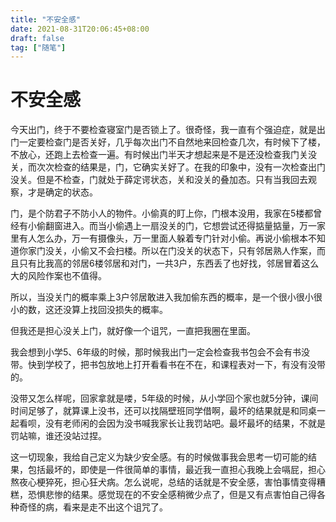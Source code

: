 ```yaml
---
title: "不安全感"
date: 2021-08-31T20:06:45+08:00
draft: false
tag: ["随笔"]
---
```


# 不安全感

今天出门，终于不要检查寝室门是否锁上了。很奇怪，我一直有个强迫症，就是出门一定要检查门是否关好，几乎每次出门不自然地来回检查几次，有时候下了楼，不放心，还跑上去检查一遍。有时候出门半天才想起来是不是还没检查我门关没关，而次次检查的结果是，门，它确实关好了。在我的印象中，没有一次检查出门没关。但是不检查，门就处于薛定谔状态，关和没关的叠加态。只有当我回去观察，才是确定的状态。

门，是个防君子不防小人的物件。小偷真的盯上你，门根本没用，我家在5楼都曾经有小偷翻窗进入。而当小偷遇上一扇没关的门，它想尝试还得掂量掂量，万一家里有人怎么办，万一有摄像头，万一里面人躲着专门针对小偷。再说小偷根本不知道你家门没关，小偷又不会扫楼。所以在门没关的状态下，只有邻居熟人作案，而且只有比我高的邻居6楼邻居和对门，一共3户，东西丢了也好找，邻居冒着这么大的风险作案也不值得。

所以，当没关门的概率乘上3户邻居敢进入我加偷东西的概率，是一个很小很小很小的数，这还没算上找回没损失的概率。

但我还是担心没关上门，就好像一个诅咒，一直把我圈在里面。

我会想到小学5、6年级的时候，那时候我出门一定会检查我书包会不会有书没带。快到学校了，把书包放地上打开看看书在不在，和课程表对一下，有没有没带的。

没带又怎么样呢，回家拿就是喽，5年级的时候，从小学回个家也就5分钟，课间时间足够了，就算课上没书，还可以找隔壁班同学借啊，最坏的结果就是和同桌一起看呗，没有老师闲的会因为没书喊我家长让我罚站吧。最坏最坏的结果，不就是罚站嘛，谁还没站过捏。

这一切现象，我给自己定义为缺少安全感。有的时候做事我会思考一切可能的结果，包括最坏的，即使是一件很简单的事情，最近我一直担心我晚上会嗝屁，担心熬夜心梗猝死，担心狂犬病。怎么说呢，总结的话就是不安全感，害怕事情变得糟糕，恐惧悲惨的结果。感觉现在的不安全感稍微少点了，但是又有点害怕自己得各种奇怪的病，看来是走不出这个诅咒了。
